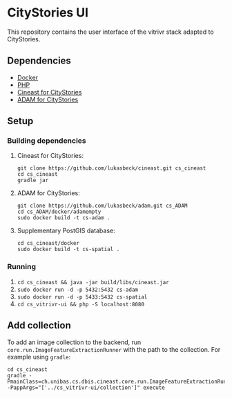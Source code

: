 # CityStories UI

This repository contains the user interface of the vitrivr stack adapted to CityStories.

## Dependencies

* [Docker](https://www.docker.com/)
* [PHP](https://php.net/)
* [Cineast for CityStories](https://github.com/lukasbeck/cineast)
* [ADAM for CityStories](https://github.com/lukasbeck/adam)

## Setup

### Building dependencies

1. Cineast for CityStories:
   ```
   git clone https://github.com/lukasbeck/cineast.git cs_cineast
   cd cs_cineast
   gradle jar
   ```

2. ADAM for CityStories:
   ```
   git clone https://github.com/lukasbeck/adam.git cs_ADAM
   cd cs_ADAM/docker/adamempty
   sudo docker build -t cs-adam .
   ```

3. Supplementary PostGIS database:
   ```
   cd cs_cineast/docker
   sudo docker build -t cs-spatial .
   ```

### Running

1. `cd cs_cineast && java -jar build/libs/cineast.jar`
2. `sudo docker run -d -p 5432:5432 cs-adam`
3. `sudo docker run -d -p 5433:5432 cs-spatial`
4. `cd cs_vitrivr-ui && php -S localhost:8080`


## Add collection

To add an image collection to the backend, run `core.run.ImageFeatureExtractionRunner` with the path to the collection. For example using `gradle`:

    cd cs_cineast
    gradle -PmainClass=ch.unibas.cs.dbis.cineast.core.run.ImageFeatureExtractionRunner -PappArgs="['../cs_vitrivr-ui/collection']" execute
